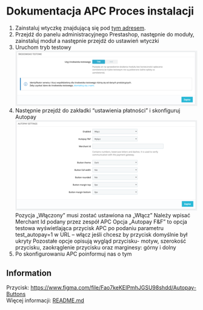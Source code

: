 # Dokumentacja APC Proces instalacji

1. Zainstaluj wtyczkę znajdującą się pod [tym adresem](https://github.com/bluepayment-plugin/prestashop-plugin-1.7/blob/autopay/bm-bluepayment.zip?raw=true).
2. Przejdź do panelu administracyjnego Prestashop, następnie do moduły, zainstaluj moduł a następnie przejdź do ustawień wtyczki
3. Uruchom tryb testowy
   ![apc1.png](docs/img/apc1.png "Screenshot")
4. Następnie przejdź do zakładki “ustawienia płatności” i skonfiguruj Autopay
   ![apc2.png](docs/img/apc2.png "Screenshot")
   Pozycja „Włączony” musi zostać ustawiona na „Włącz”
   Należy wpisać Merchant Id podany przez zespół APC
   Opcja „Autopay F&F” to opcja testowa wyświetlająca przycisk APC po podaniu parametru test_autopay=1 w URL – włącz jeśli chcesz by przycisk domyślnie był ukryty
   Pozostałe opcje opisują wygląd przycisku- motyw, szerokość przycisku, zaokrąglenie przycisku oraz marginesy: górny i dolny
5. Po skonfigurowaniu APC poinformuj nas o tym

## Information
Przycisk: https://www.figma.com/file/Fao7keKEIPmhJGSU98shdd/Autopay-Buttons  
Więcej informacji: [README.md](README.md)